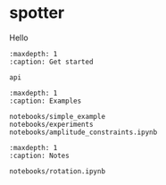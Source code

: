 # spotter

Hello

```{toctree}
:maxdepth: 1
:caption: Get started

api
```

```{toctree}
:maxdepth: 1
:caption: Examples

notebooks/simple_example
notebooks/experiments
notebooks/amplitude_constraints.ipynb
```

```{toctree}
:maxdepth: 1
:caption: Notes

notebooks/rotation.ipynb
```